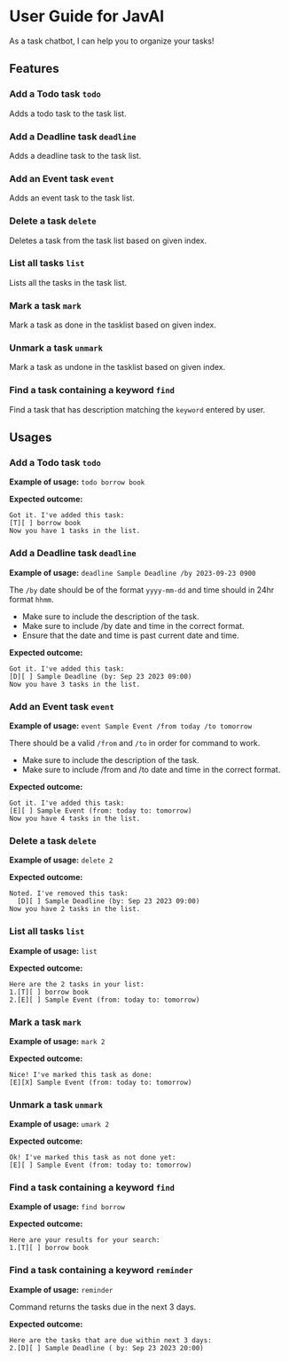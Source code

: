 # User Guide for JavAI
As a task chatbot, I can help you to organize your tasks!
## Features 

### Add a Todo task `todo`

Adds a todo task to the task list.

### Add a Deadline task `deadline`

Adds a deadline task to the task list.

### Add an Event task `event`

Adds an event task to the task list.

### Delete a task `delete`

Deletes a task from the task list based on given index.

### List all tasks `list`

Lists all the tasks in the task list.

### Mark a task `mark`

Mark a task as done in the tasklist based on given index.

### Unmark a task `unmark`

Mark a task as undone in the tasklist based on given index.

### Find a task containing a keyword `find`

Find a task that has description matching the `keyword` entered by user.

## Usages

### Add a Todo task `todo`

**Example of usage:** `todo borrow book`

**Expected outcome:**

```
Got it. I've added this task:
[T][ ] borrow book
Now you have 1 tasks in the list.
```

### Add a Deadline task `deadline`

**Example of usage:** `deadline Sample Deadline /by 2023-09-23 0900`

The `/by` date should be of the format `yyyy-mm-dd` and time should in 24hr format `hhmm`.

+ Make sure to include the description of the task.
+ Make sure to include /by date and time in the correct format.
+ Ensure that the date and time is past current date and time.

**Expected outcome:**

```
Got it. I've added this task:
[D][ ] Sample Deadline (by: Sep 23 2023 09:00)
Now you have 3 tasks in the list.
```

### Add an Event task `event`

**Example of usage:** `event Sample Event /from today /to tomorrow`

There should be a valid `/from` and `/to` in order for command to work.

+ Make sure to include the description of the task.
+ Make sure to include /from and /to date and time in the correct format.

**Expected outcome:**

```
Got it. I've added this task:
[E][ ] Sample Event (from: today to: tomorrow)
Now you have 4 tasks in the list.
```

### Delete a task `delete`

**Example of usage:** `delete 2`

**Expected outcome:**

```
Noted. I've removed this task:
  [D][ ] Sample Deadline (by: Sep 23 2023 09:00)
Now you have 2 tasks in the list.
```

### List all tasks `list`

**Example of usage:** `list`

**Expected outcome:**

```
Here are the 2 tasks in your list:
1.[T][ ] borrow book
2.[E][ ] Sample Event (from: today to: tomorrow)
```

### Mark a task `mark`

**Example of usage:** `mark 2`

**Expected outcome:**

```
Nice! I've marked this task as done:
[E][X] Sample Event (from: today to: tomorrow)
```

### Unmark a task `unmark`

**Example of usage:** `umark 2`

**Expected outcome:**

```
Ok! I've marked this task as not done yet:
[E][ ] Sample Event (from: today to: tomorrow)
```

### Find a task containing a keyword `find`

**Example of usage:** `find borrow`

**Expected outcome:**

```
Here are your results for your search:
1.[T][ ] borrow book
```

### Find a task containing a keyword `reminder`

**Example of usage:** `reminder`

Command returns the tasks due in the next 3 days.

**Expected outcome:**

```
Here are the tasks that are due within next 3 days:
2.[D][ ] Sample Deadline ( by: Sep 23 2023 20:00)
```
